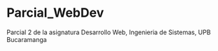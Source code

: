 # Parcial_WebDev
Parcial 2 de la asignatura Desarrollo Web, Ingenieria de Sistemas, UPB Bucaramanga
